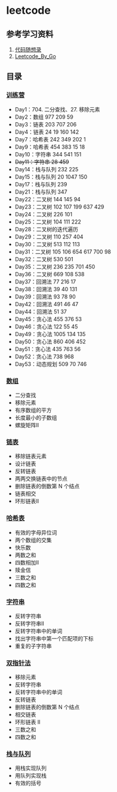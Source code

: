 # leetcode

## 参考学习资料
1. [代码随想录](https://www.programmercarl.com/)
2. [Leetcode_By_Go](https://github.com/halfrost/LeetCode-Go)

## 目录
### [训练营](https://github.com/hd2yao/leetcode/tree/master/training)
+ Day1：704. 二分查找、27. 移除元素
+ Day2：数组 977 209 59
+ Day3：链表 203 707 206
+ Day4：链表 24 19 160 142
+ Day7：哈希表 242 349 202 1
+ Day9：哈希表 454 383 15 18
+ Day10：字符串 344 541 151
+ ~~Day11：字符串 28 459~~
+ Day14：栈与队列 232 225
+ Day15：栈与队列 20 1047 150
+ Day17：栈与队列 239
+ Day21：栈与队列 347
+ Day22：二叉树 144 145 94
+ Day23：二叉树 102 107 199 637 429
+ Day24：二叉树 226 101
+ Day25：二叉树 104 111 222
+ Day28：二叉树的迭代遍历
+ Day29：二叉树 110 257 404
+ Day30：二叉树 513 112 113
+ Day31：二叉树 105 106 654 617 700 98
+ Day32：二叉树 530 501
+ Day35：二叉树 236 235 701 450
+ Day36：二叉树 669 108 538
+ Day37：回溯法 77 216 17
+ Day38：回溯法 39 40 131
+ Day39：回溯法 93 78 90
+ Day42：回溯法 491 46 47
+ Day44：回溯法 51 37
+ Day45：贪心法 455 376 53
+ Day46：贪心法 122 55 45
+ Day49：贪心法 1005 134 135
+ Day50：贪心法 860 406 452
+ Day51：贪心法 435 763 56
+ Day52：贪心法 738 968
+ Day53：动态规划 509 70 746

### [数组](https://github.com/hd2yao/leetcode/tree/master/array)
+ 二分查找
+ 移除元素
+ 有序数组的平方
+ 长度最小的子数组
+ 螺旋矩阵II

### [链表](https://github.com/hd2yao/leetcode/tree/master/linked-list)
+ 移除链表元素
+ 设计链表
+ 反转链表
+ 两两交换链表中的节点
+ 删除链表的倒数第 N 个结点
+ 链表相交
+ 环形链表II

### [哈希表](https://github.com/hd2yao/leetcode/tree/master/hash)
+ 有效的字母异位词
+ 两个数组的交集
+ 快乐数
+ 两数之和
+ 四数相加II
+ 赎金信
+ 三数之和
+ 四数之和

### [字符串](https://github.com/hd2yao/leetcode/tree/master/string)
+ 反转字符串
+ 反转字符串II
+ 反转字符串中的单词
+ 找出字符串中第一个匹配项的下标
+ 重复的子字符串

### [双指针法](https://github.com/hd2yao/leetcode/tree/master/two-pointers)
+ 移除元素
+ 反转字符串
+ 反转字符串中的单词
+ 反转链表
+ 删除链表的倒数第 N 个结点
+ 相交链表
+ 环形链表 II
+ 三数之和
+ 四数之和

### [栈与队列](https://github.com/hd2yao/leetcode/tree/master/stack-and-queue)
+ 用栈实现队列
+ 用队列实现栈
+ 有效的括号